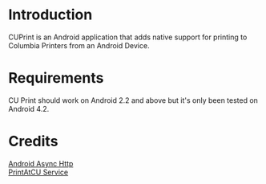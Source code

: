 

Introduction
============
CUPrint is an Android application that adds native support for printing to Columbia Printers from an Android Device. 


Requirements
============
CU Print should work on Android 2.2 and above but it's only been tested on Android 4.2. 


Credits
=============
[Android Async Http](http://loopj.com/android-async-http/)   
[PrintAtCU Service](http://www.printatcu.com)      



